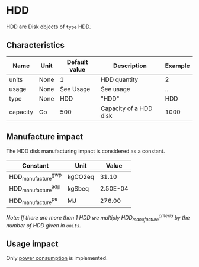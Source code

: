 # HDD

HDD are Disk objects of ```type``` HDD.

## Characteristics

| Name          | Unit   | Default value | Description            | Example |
|---------------|--------|---------------|------------------------|---------|
| units         | None   | 1             | HDD quantity           | 2       |
| usage         | None   | See Usage     | See usage              | ..      |
| type          | None   | HDD           | "HDD"                  | HDD     |
| capacity      | Go     | 500           | Capacity of a HDD disk | 1000    |

## Manufacture impact

The HDD disk manufacturing impact is considered as a constant.

| Constant                                       | Unit    | Value    |
|------------------------------------------------|---------|----------|
| $\text{HDD}_{\text{manufacture}}^{\text{gwp}}$ | kgCO2eq | 31.10    |
| $\text{HDD}_{\text{manufacture}}^{\text{adp}}$ | kgSbeq  | 2.50E-04 |
| $\text{HDD}_{\text{manufacture}}^{\text{pe}}$  | MJ      | 276.00   |

_Note: If there are more than 1 HDD we multiply $\text{HDD}_\text{manufacture}^\text{criteria}$ by the number of HDD
given in `units`._

## Usage impact

Only [power consumption](../usage/elec_conso.md) is implemented.